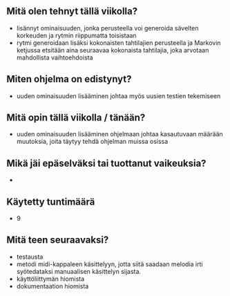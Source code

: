 ## Mitä olen tehnyt tällä viikolla?
- lisännyt ominaisuuden, jonka perusteella voi generoida sävelten korkeuden ja rytmin riippumatta toisistaan
- rytmi generoidaan lisäksi kokonaisten tahtilajien perusteella ja Markovin ketjussa etsitään aina seuraavaa kokonaista tahtilajia, joka arvotaan mahdollista vaihtoehdoista


## Miten ohjelma on edistynyt?
- uuden ominaisuuden lisääminen johtaa myös uusien testien tekemiseen

## Mitä opin tällä viikolla / tänään?
- uuden ominaisuuden lisääminen ohjelmaan johtaa kasautuvaan määrään muutoksia, joita täytyy tehdä ohjelman muissa osissa

## Mikä jäi epäselväksi tai tuottanut vaikeuksia?
- 

## Käytetty tuntimäärä
- 9

## Mitä teen seuraavaksi?
- testausta
- metodi midi-kappaleen käsittelyyn, jotta siitä saadaan melodia irti syötedataksi manuaalisen käsittelyn sijasta.
- käyttöliittymän hiomista
- dokumentaation hiomista